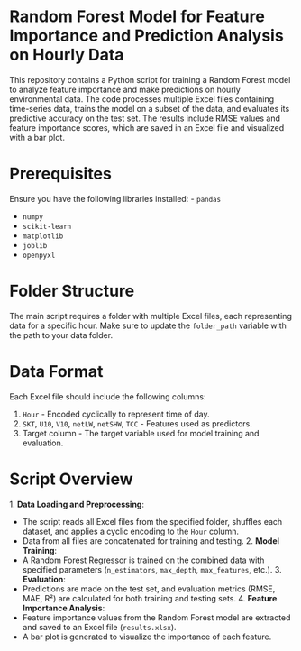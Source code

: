 # Random Forest Model for Feature Importance and Prediction Analysis on Hourly Data
This repository contains a Python script for training a Random Forest model to analyze feature importance and make predictions on hourly environmental data. The code processes multiple Excel files containing time-series data, trains the model on a subset of the data, and evaluates its predictive accuracy on the test set. The results include RMSE values and feature importance scores, which are saved in an Excel file and visualized with a bar plot.

# Prerequisites
Ensure you have the following libraries installed:
﻿- `pandas`
- `numpy`
- `scikit-learn`
- `matplotlib`
- `joblib`
- `openpyxl`

# Folder Structure
﻿The main script requires a folder with multiple Excel files, each representing data for a specific hour. Make sure to update the `folder_path` variable with the path to your data folder.

 # Data Format
﻿Each Excel file should include the following columns:
1. `Hour` - Encoded cyclically to represent time of day.
2. `SKT`, `U10`, `V10`, `netLW`, `netSHW`, `TCC` - Features used as predictors.
3. Target column - The target variable used for model training and evaluation.

# Script Overview
﻿1. **Data Loading and Preprocessing**:
- The script reads all Excel files from the specified folder, shuffles each dataset, and applies a cyclic encoding to the `Hour` column.
- Data from all files are concatenated for training and testing.
﻿2. **Model Training**:
- A Random Forest Regressor is trained on the combined data with specified parameters (`n_estimators`, `max_depth`, `max_features`, etc.).
﻿3. **Evaluation**:
- Predictions are made on the test set, and evaluation metrics (RMSE, MAE, R²) are calculated for both training and testing sets.
﻿4. **Feature Importance Analysis**:
- Feature importance values from the Random Forest model are extracted and saved to an Excel file (`results.xlsx`).
- A bar plot is generated to visualize the importance of each feature.
